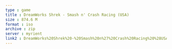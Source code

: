 ```yaml
---
type : game
title : DreamWorks Shrek - Smash n' Crash Racing (USA)
size : 874.6 M
format : iso
archive : zip
server : myrient
link2 : DreamWorks%20Shrek%20-%20Smash%20n%27%20Crash%20Racing%20%28USA%29
---
```

